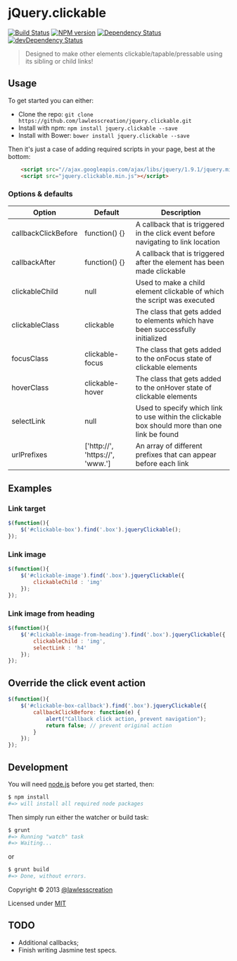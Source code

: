 # jQuery.clickable

[![Build Status](https://travis-ci.org/lawlesscreation/jquery.clickable.svg?branch=master)](https://travis-ci.org/lawlesscreation/jquery.clickable)
[![NPM version](https://badge.fury.io/js/jquery.clickable.png)](http://badge.fury.io/js/jquery.clickable)
[![Dependency Status](https://david-dm.org/lawlesscreation/jquery.clickable.png)](https://david-dm.org/lawlesscreation/jquery.clickable.png)
[![devDependency Status](https://david-dm.org/lawlesscreation/jquery.clickable/dev-status.png)](https://david-dm.org/lawlesscreation/jquery.clickable#info=devDependencies)

> Designed to make other elements clickable/tapable/pressable using its sibling or child links!


## Usage

To get started you can either:

 - Clone the repo: `git clone https://github.com/lawlesscreation/jquery.clickable.git`
 - Install with npm: `npm install jquery.clickable --save`
 - Install with Bower: `bower install jquery.clickable --save`

Then it's just a case of adding required scripts in your page, best at the bottom:

```html
    <script src="//ajax.googleapis.com/ajax/libs/jquery/1.9.1/jquery.min.js"></script>
    <script src="jquery.clickable.min.js"></script>
```

### Options &amp; defaults

<table>
    <thead>
        <tr>
            <th>Option</th>
            <th>Default</th>
            <th>Description</th>
        </tr>
    </thead>
    <tbody>
        <tr>
            <td>callbackClickBefore</td>
            <td>function() {}</td>
            <td>A callback that is triggered in the click event before navigating to link location</td>
        </tr>
        <tr>
            <td>callbackAfter</td>
            <td>function() {}</td>
            <td>A callback that is triggered after the element has been made clickable</td>
        </tr>
        <tr>
            <td>clickableChild</td>
            <td>null</td>
            <td>Used to make a child element clickable of which the script was executed</td>
        </tr>
        <tr>
            <td>clickableClass</td>
            <td>clickable</td>
            <td>The class that gets added to elements which have been successfully initialized</td>
        </tr>
        <tr>
            <td>focusClass</td>
            <td>clickable-focus</td>
            <td>The class that gets added to the onFocus state of clickable elements</td>
        </tr>
        <tr>
            <td>hoverClass</td>
            <td>clickable-hover</td>
            <td>The class that gets added to the onHover state of clickable elements</td>
        </tr>
        <tr>
            <td>selectLink</td>
            <td>null</td>
            <td>Used to specify which link to use within the clickable box should more than one link be found</td>
        </tr>
        <tr>
            <td>urlPrefixes</td>
            <td>['http://', 'https://', 'www.']</td>
            <td>An array of different prefixes that can appear before each link</td>
        </tr>
    </tbody>
</table>


## Examples

### Link target

```javascript
$(function(){
    $('#clickable-box').find('.box').jqueryClickable();
});
```

### Link image

```javascript
$(function(){
    $('#clickable-image').find('.box').jqueryClickable({
        clickableChild : 'img'
    });
});
```

### Link image from heading

```javascript
$(function(){
    $('#clickable-image-from-heading').find('.box').jqueryClickable({
        clickableChild : 'img',
        selectLink : 'h4'
    });
});
```
## Override the click event action
```javascript
$(function(){
    $('#clickable-box-callback').find('.box').jqueryClickable({
        callbackClickBefore: function(e) {
            alert("Callback click action, prevent navigation");
            return false; // prevent original action
        }
    });
});
```

## Development

You will need [node.js](http://nodejs.org/) before you get started, then:

```bash
$ npm install
#=> will install all required node packages
```

Then simply run either the watcher or build task:

```bash
$ grunt
#=> Running "watch" task
#=> Waiting...
```

or

```bash
$ grunt build
#=> Done, without errors.
```

Copyright &copy; 2013 [@lawlesscreation](http://twitter.com/lawlesscreation)

Licensed under [MIT](http://opensource.org/licenses/mit-license.php)


## TODO
 - Additional callbacks;
 - Finish writing Jasmine test specs.
